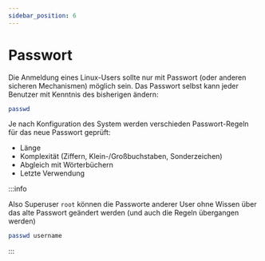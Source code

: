```yaml
---
sidebar_position: 6
---
```


# Passwort

Die Anmeldung eines Linux-Users sollte nur mit Passwort (oder anderen sicheren Mechanismen)
möglich sein. Das Passwort selbst kann jeder Benutzer mit Kenntnis des bisherigen ändern:

```sh
passwd
```

Je nach Konfiguration des System werden verschieden Passwort-Regeln für das neue Passwort
geprüft:

- Länge
- Komplexität (Ziffern, Klein-/Großbuchstaben, Sonderzeichen)
- Abgleich mit Wörterbüchern
- Letzte Verwendung

:::info

Also Superuser `root` können die Passworte anderer User ohne Wissen über das alte Passwort
geändert werden (und auch die Regeln übergangen werden)

```sh
passwd username
```

:::
